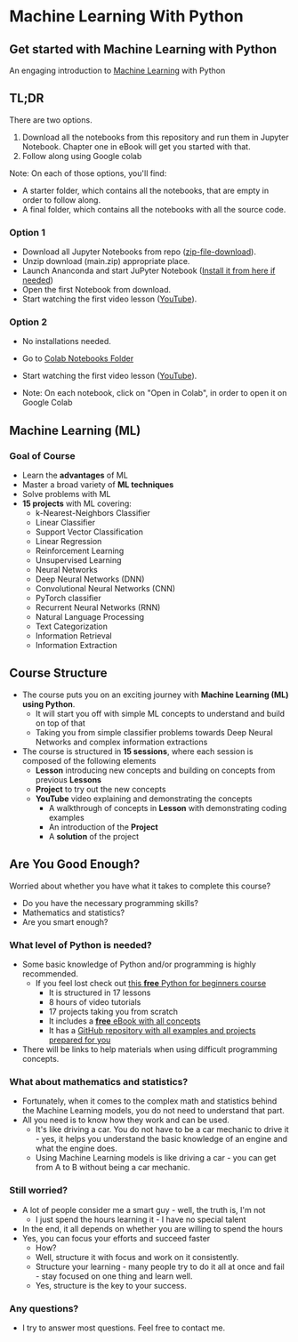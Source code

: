 # Machine Learning With Python

## Get started with Machine Learning with Python

An engaging introduction to [Machine Learning](https://en.wikipedia.org/wiki/Machine_learning) with Python

## TL;DR

There are two options.

1. Download all the notebooks from this repository and run them in Jupyter Notebook. Chapter one in eBook will get you started with that.
2. Follow along using Google colab

Note: On each of those options, you'll find:

- A starter folder, which contains all the notebooks, that are empty in order to follow along.
- A final folder, which contains all the notebooks with all the source code.

### Option 1

- Download all Jupyter Notebooks from repo ([zip-file-download](https://github.com/LearnPythonWithRune/MachineLearningWithPython/archive/refs/heads/main.zip)).
- Unzip download (main.zip) appropriate place.
- Launch Ananconda and start JuPyter Notebook ([Install it from here if needed](https://www.anaconda.com/products/individual))
- Open the first Notebook from download.
- Start watching the first video lesson ([YouTube](https://youtu.be/pQA6MGsXCNg)).

### Option 2

- No installations needed.
- Go to [Colab Notebooks Folder](https://github.com/LearnPythonWithRune/MachineLearningWithPython/tree/main/colab)
- Start watching the first video lesson ([YouTube](https://youtu.be/pQA6MGsXCNg)).

- Note: On each notebook, click on "Open in Colab", in order to open it on Google Colab

## Machine Learning (ML)

### Goal of Course

- Learn the **advantages** of ML
- Master a broad variety of **ML techniques**
- Solve problems with ML
- **15 projects** with ML covering:
  - k-Nearest-Neighbors Classifier
  - Linear Classifier
  - Support Vector Classification
  - Linear Regression
  - Reinforcement Learning
  - Unsupervised Learning
  - Neural Networks
  - Deep Neural Networks (DNN)
  - Convolutional Neural Networks (CNN)
  - PyTorch classifier
  - Recurrent Neural Networks (RNN)
  - Natural Language Processing
  - Text Categorization
  - Information Retrieval
  - Information Extraction

## Course Structure

- The course puts you on an exciting journey with **Machine Learning (ML) using Python**.
  - It will start you off with simple ML concepts to understand and build on top of that
  - Taking you from simple classifier problems towards Deep Neural Networks and complex information extractions
- The course is structured in **15 sessions**, where each session is composed of the following elements
  - **Lesson** introducing new concepts and building on concepts from previous **Lessons**
  - **Project** to try out the new concepts
  - **YouTube** video explaining and demonstrating the concepts
    - A walkthrough of concepts in **Lesson** with demonstrating coding examples
    - An introduction of the **Project**
    - A **solution** of the project

## Are You Good Enough?

Worried about whether you have what it takes to complete this course?

- Do you have the necessary programming skills?
- Mathematics and statistics?
- Are you smart enough?

### What level of Python is needed?

- Some basic knowledge of Python and/or programming is highly recommended.
  - If you feel lost check out [this **free** Python for beginners course](https://www.learnpythonwithrune.org/learn-python/)
    - It is structured in 17 lessons
    - 8 hours of video tutorials
    - 17 projects taking you from scratch
    - It includes a [**free** eBook with all concepts](https://www.learnpythonwithrune.org/learn-python/)
    - It has a [GitHub repository with all examples and projects prepared for you](https://github.com/LearnPythonWithRune/LearnPython)
- There will be links to help materials when using difficult programming concepts.

### What about mathematics and statistics?

- Fortunately, when it comes to the complex math and statistics behind the Machine Learning models, you do not need to understand that part.
- All you need is to know how they work and can be used.
  - It's like driving a car. You do not have to be a car mechanic to drive it - yes, it helps you understand the basic knowledge of an engine and what the engine does.
  - Using Machine Learning models is like driving a car - you can get from A to B without being a car mechanic.

### Still worried?

- A lot of people consider me a smart guy - well, the truth is, I'm not
  - I just spend the hours learning it - I have no special talent
- In the end, it all depends on whether you are willing to spend the hours
- Yes, you can focus your efforts and succeed faster
  - How?
  - Well, structure it with focus and work on it consistently.
  - Structure your learning - many people try to do it all at once and fail - stay focused on one thing and learn well.
  - Yes, structure is the key to your success.

### Any questions?

- I try to answer most questions. Feel free to contact me.
